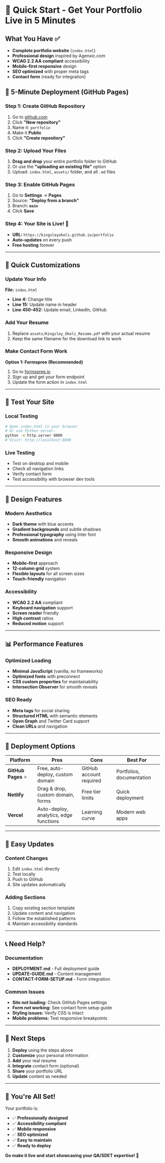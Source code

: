 # 🚀 Quick Start - Get Your Portfolio Live in 5 Minutes

## What You Have ✅
- **Complete portfolio website** (`index.html`)
- **Professional design** inspired by Agenxic.com
- **WCAG 2.2 AA compliant** accessibility
- **Mobile-first responsive** design
- **SEO optimized** with proper meta tags
- **Contact form** (ready for integration)

## 🎯 5-Minute Deployment (GitHub Pages)

### Step 1: Create GitHub Repository
1. Go to [github.com](https://github.com)
2. Click **"New repository"**
3. Name it: `portfolio`
4. Make it **Public**
5. Click **"Create repository"**

### Step 2: Upload Your Files
1. **Drag and drop** your entire portfolio folder to GitHub
2. Or use the **"uploading an existing file"** option
3. Upload: `index.html`, `assets/` folder, and all `.md` files

### Step 3: Enable GitHub Pages
1. Go to **Settings** → **Pages**
2. Source: **"Deploy from a branch"**
3. Branch: **`main`**
4. Click **Save**

### Step 4: Your Site is Live! 🎉
- **URL:** `https://kingsleyokoli.github.io/portfolio`
- **Auto-updates** on every push
- **Free hosting** forever

---

## 🔧 Quick Customizations

### Update Your Info
**File:** `index.html`
- **Line 4:** Change title
- **Line 15:** Update name in header
- **Line 450-452:** Update email, LinkedIn, GitHub

### Add Your Resume
1. Replace `assets/Kingsley_Okoli_Resume.pdf` with your actual resume
2. Keep the same filename for the download link to work

### Make Contact Form Work
**Option 1: Formspree (Recommended)**
1. Go to [formspree.io](https://formspree.io)
2. Sign up and get your form endpoint
3. Update the form action in `index.html`

---

## 📱 Test Your Site

### Local Testing
```bash
# Open index.html in your browser
# Or use Python server:
python -m http.server 8000
# Visit: http://localhost:8000
```

### Live Testing
- Test on desktop and mobile
- Check all navigation links
- Verify contact form
- Test accessibility with browser dev tools

---

## 🎨 Design Features

### Modern Aesthetics
- **Dark theme** with blue accents
- **Gradient backgrounds** and subtle shadows
- **Professional typography** using Inter font
- **Smooth animations** and reveals

### Responsive Design
- **Mobile-first** approach
- **12-column grid** system
- **Flexible layouts** for all screen sizes
- **Touch-friendly** navigation

### Accessibility
- **WCAG 2.2 AA** compliant
- **Keyboard navigation** support
- **Screen reader** friendly
- **High contrast** ratios
- **Reduced motion** support

---

## 📊 Performance Features

### Optimized Loading
- **Minimal JavaScript** (vanilla, no frameworks)
- **Optimized fonts** with preconnect
- **CSS custom properties** for maintainability
- **Intersection Observer** for smooth reveals

### SEO Ready
- **Meta tags** for social sharing
- **Structured HTML** with semantic elements
- **Open Graph** and Twitter Card support
- **Clean URLs** and navigation

---

## 🚀 Deployment Options

| Platform | Pros | Cons | Best For |
|----------|------|------|----------|
| **GitHub Pages** ⭐ | Free, auto-deploy, custom domain | GitHub account required | Portfolios, documentation |
| **Netlify** | Drag & drop, custom domain, forms | Free tier limits | Quick deployment |
| **Vercel** | Auto-deploy, analytics, edge functions | Learning curve | Modern web apps |

---

## 🔄 Easy Updates

### Content Changes
1. Edit `index.html` directly
2. Test locally
3. Push to GitHub
4. Site updates automatically

### Adding Sections
1. Copy existing section template
2. Update content and navigation
3. Follow the established patterns
4. Maintain accessibility standards

---

## 📞 Need Help?

### Documentation
- **DEPLOYMENT.md** - Full deployment guide
- **UPDATE-GUIDE.md** - Content management
- **CONTACT-FORM-SETUP.md** - Form integration

### Common Issues
- **Site not loading:** Check GitHub Pages settings
- **Form not working:** See contact form setup guide
- **Styling issues:** Verify CSS is intact
- **Mobile problems:** Test responsive breakpoints

---

## 🎯 Next Steps

1. **Deploy** using the steps above
2. **Customize** your personal information
3. **Add** your real resume
4. **Integrate** contact form (optional)
5. **Share** your portfolio URL
6. **Update** content as needed

---

## 🎉 You're All Set!

Your portfolio is:
- ✅ **Professionally designed**
- ✅ **Accessibility compliant**
- ✅ **Mobile responsive**
- ✅ **SEO optimized**
- ✅ **Easy to maintain**
- ✅ **Ready to deploy**

**Go make it live and start showcasing your QA/SDET expertise! 🚀**

